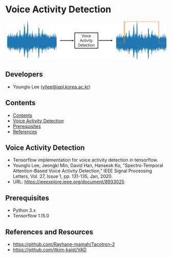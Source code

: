 # Voice Activity Detection

<center><img src="./image/pic1.png"></center>


## Developers
* Younglo Lee (yllee@ispl.korea.ac.kr)

## Contents
  * [Contents](#contents)
  * [Voice Activity Detection](#voiceactivitydetection)
  * [Prerequisites](#prerequisites)
  * [References](#references)
    
## Voice Activity Detection
- Tensorflow implementation for voice activity detection in tensorflow.
- Younglo Lee, Jeongki Min, David Han, Hanseok Ko, "Spectro-Temporal Attention-Based Voice Activity Detection," IEEE Signal Processing Letters, Vol. 27, Issue 1, pp. 131-135, Jan, 2020.
- URL: https://ieeexplore.ieee.org/document/8933025

## Prerequisites
- Python 3.x
- Tensorflow 1.15.0

## References and Resources
- https://github.com/Rayhane-mamah/Tacotron-2
- https://github.com/jtkim-kaist/VAD
